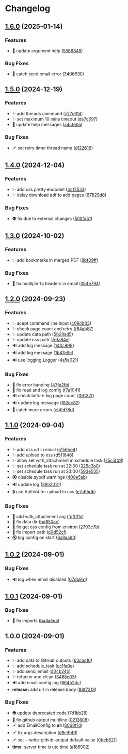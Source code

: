 # Changelog

## [1.6.0](https://github.com/AnzhiZhang/PeoplesDaily/compare/v1.5.0...v1.6.0) (2025-01-14)


### Features

* 🚸 update argument help ([5588849](https://github.com/AnzhiZhang/PeoplesDaily/commit/5588849879b84bb0dfb1d4611553eef9b73c00e6))


### Bug Fixes

* 🥅 catch send email error ([3406990](https://github.com/AnzhiZhang/PeoplesDaily/commit/3406990fcf3fd5d9ead9cc5ec8643ab9505bdd39))

## [1.5.0](https://github.com/AnzhiZhang/PeoplesDaily/compare/v1.4.0...v1.5.0) (2024-12-19)


### Features

* ✨ add threads command ([c27c61d](https://github.com/AnzhiZhang/PeoplesDaily/commit/c27c61d8b4448ada0f46d05edaa1bf8b56aaee21))
* ✨ set maximum 10 mins timeout ([da7c697](https://github.com/AnzhiZhang/PeoplesDaily/commit/da7c697320d76fb8edfbeec9c3d3326c1ddca596))
* 🚸 update help messages ([a4cfe0b](https://github.com/AnzhiZhang/PeoplesDaily/commit/a4cfe0b8ef9ea41c84639d504db18f513c96d84d))


### Bug Fixes

* 🩹 set retry timer thread name ([df22616](https://github.com/AnzhiZhang/PeoplesDaily/commit/df226162176ab84296d08e4fd3be537912e2f51b))

## [1.4.0](https://github.com/AnzhiZhang/PeoplesDaily/compare/v1.3.0...v1.4.0) (2024-12-04)


### Features

* ✨ add oss pretty endpoint ([4cf2533](https://github.com/AnzhiZhang/PeoplesDaily/commit/4cf2533b39beae2baed441e07544849c385de55a))
* ✨ delay download pdf to add pages ([67829d8](https://github.com/AnzhiZhang/PeoplesDaily/commit/67829d8de89f6f012c189ab2a0d10b4e9eb8a3a7))


### Bug Fixes

* 👽️ fix due to external changes ([500fd51](https://github.com/AnzhiZhang/PeoplesDaily/commit/500fd514c69728439a1c4878b4b35002141a4e27))

## [1.3.0](https://github.com/AnzhiZhang/PeoplesDaily/compare/v1.2.0...v1.3.0) (2024-10-02)


### Features

* ✨ add bookmarks in merged PDF ([8bf09ff](https://github.com/AnzhiZhang/PeoplesDaily/commit/8bf09ffc1fc303b3af429b826ae4af35a7ab58d2))


### Bug Fixes

* 🐛 fix multiple `To` headers in email ([054e794](https://github.com/AnzhiZhang/PeoplesDaily/commit/054e7947bf2d16ff04cdff7458b584cac8e1be43))

## [1.2.0](https://github.com/AnzhiZhang/PeoplesDaily/compare/v1.1.0...v1.2.0) (2024-09-23)


### Features

* ✨ acept command line input ([c08db83](https://github.com/AnzhiZhang/PeoplesDaily/commit/c08db83b80821efb39211a1422a63b836991ea1a))
* ✨ check page count and retry ([f64ab87](https://github.com/AnzhiZhang/PeoplesDaily/commit/f64ab879f843349c9f8f55d27c621e3c2c5a15eb))
* ✨ update data path ([5b28ad5](https://github.com/AnzhiZhang/PeoplesDaily/commit/5b28ad54c57b64dc6795ea6ba7514e68173a131d))
* ✨ update oss path ([7efa84e](https://github.com/AnzhiZhang/PeoplesDaily/commit/7efa84e32e3ddca0ec23b962d3a246938168786c))
* 🔊 add log message ([140c998](https://github.com/AnzhiZhang/PeoplesDaily/commit/140c998fc5013462548267c0bd8da78655efa2f4))
* 🔊 add log message ([1b47e9c](https://github.com/AnzhiZhang/PeoplesDaily/commit/1b47e9c390348382bed53a164cc1f826fcd26ab6))
* 🔊 use logging.Logger ([4a5a021](https://github.com/AnzhiZhang/PeoplesDaily/commit/4a5a021ec1fd762b2af809cd4eb7a81a843eb2ad))


### Bug Fixes

* 🐛 fix error handing ([47fa2fb](https://github.com/AnzhiZhang/PeoplesDaily/commit/47fa2fb747b608276a181d98752d18a70a9cec79))
* 🐛 fix read and log config ([f7a1041](https://github.com/AnzhiZhang/PeoplesDaily/commit/f7a104172ef75fc4db2d3c002beabcde7348b142))
* 🔊 check before log page count ([ff6122f](https://github.com/AnzhiZhang/PeoplesDaily/commit/ff6122fe1ac49b49f5e991b689b9666c13282e53))
* 🔊 update log message ([f82ec82](https://github.com/AnzhiZhang/PeoplesDaily/commit/f82ec820a88d989c213959a462b2c3af45161674))
* 🥅 catch more errors ([eb0d78d](https://github.com/AnzhiZhang/PeoplesDaily/commit/eb0d78d9058d80a41e8e1ca9bfb22ecea7e366d6))

## [1.1.0](https://github.com/AnzhiZhang/PeoplesDaily/compare/v1.0.2...v1.1.0) (2024-09-04)


### Features

* ✨ add oss url in email ([e156be4](https://github.com/AnzhiZhang/PeoplesDaily/commit/e156be4ee391a4913a1ac82df91176440e5f9ea0))
* ✨ add upload to oss ([d5f1646](https://github.com/AnzhiZhang/PeoplesDaily/commit/d5f16469937dcc7e755b7d40fd6c2ece3f8d5741))
* ✨ allow set with_attachment in schedule task ([75c5f09](https://github.com/AnzhiZhang/PeoplesDaily/commit/75c5f095a2006399de67c5d8631fe19b061a5ef5))
* ✨ set schedule task run at 22:00 ([325c3b0](https://github.com/AnzhiZhang/PeoplesDaily/commit/325c3b0ea47260ed5047b3dac4620513910b9e7c))
* ✨ set schedule task run at 23:00 ([593e505](https://github.com/AnzhiZhang/PeoplesDaily/commit/593e50528fe114ae104261871e96037294bc315b))
* 🔇 disable pypdf warnings ([408e5ab](https://github.com/AnzhiZhang/PeoplesDaily/commit/408e5ab5ab2f682dce113254f7066526e5f6ba02))
* 🔊 update log ([39b2031](https://github.com/AnzhiZhang/PeoplesDaily/commit/39b20316e6ac13da003bc6576cb029d628cd6e33))
* 🔒️ use AuthV4 for upload to oss ([e7c65db](https://github.com/AnzhiZhang/PeoplesDaily/commit/e7c65dbbae42b54ce5b47c750f78af173ed66bf9))


### Bug Fixes

* 🐛 add with_attachment arg ([fdff31c](https://github.com/AnzhiZhang/PeoplesDaily/commit/fdff31cd1ac497dd1c62e8e32c036e9726b70ac3))
* 🐛 fix data dir ([bd850ac](https://github.com/AnzhiZhang/PeoplesDaily/commit/bd850aca78f2e9d8834be180b83e71d0f46ada97))
* 🐛 fix get oss config from environ ([2793c7b](https://github.com/AnzhiZhang/PeoplesDaily/commit/2793c7bdf1f83f6e4f4cdb78c68b62a593bb2bd0))
* 🐛 fix import path ([d0d52cf](https://github.com/AnzhiZhang/PeoplesDaily/commit/d0d52cf72e0488ffb6acc521290bb891b4304dc7))
* 🔇 log config on start ([6a9aa90](https://github.com/AnzhiZhang/PeoplesDaily/commit/6a9aa90b4b90a3de139a25131d04c34076ccc88a))

## [1.0.2](https://github.com/AnzhiZhang/PeoplesDaily/compare/v1.0.1...v1.0.2) (2024-09-01)


### Bug Fixes

* 🔊 log when email disabled ([67db9a1](https://github.com/AnzhiZhang/PeoplesDaily/commit/67db9a1fd0c7c7dd058f7fc8bfcaacc54d64cdbf))

## [1.0.1](https://github.com/AnzhiZhang/PeoplesDaily/compare/v1.0.0...v1.0.1) (2024-09-01)


### Bug Fixes

* 🐛 fix imports ([ba4a5ea](https://github.com/AnzhiZhang/PeoplesDaily/commit/ba4a5ea018a82e1913844c5f7a07ffc3a74c962f))

## 1.0.0 (2024-09-01)


### Features

* ✨ add data to GitHub outputs ([60c6c16](https://github.com/AnzhiZhang/PeoplesDaily/commit/60c6c16399e196f009240432591ebb06feab40cc))
* ✨ add schedule_task ([cc1fe0e](https://github.com/AnzhiZhang/PeoplesDaily/commit/cc1fe0e85ca68599943efc1d59c20e5b03bb7214))
* ✨ add send_email ([d34b24b](https://github.com/AnzhiZhang/PeoplesDaily/commit/d34b24be85f705c3cd00d40bdb8e9a574e49187c))
* ✨ refactor and clean ([3468c03](https://github.com/AnzhiZhang/PeoplesDaily/commit/3468c0355802ffd3efc161058b84393ff73f8d4c))
* 🔊 add email config log ([66452dc](https://github.com/AnzhiZhang/PeoplesDaily/commit/66452dc2b76698c773b63b71db5379f61bbfe904))
* **release:** add url in release body ([88f73f3](https://github.com/AnzhiZhang/PeoplesDaily/commit/88f73f3eb8cb4c49b7276648e826f60b9ca95056))


### Bug Fixes

* 👽️ update deprecated code ([7d1bb28](https://github.com/AnzhiZhang/PeoplesDaily/commit/7d1bb287f4553f6a2d2a113a07508211de89b3b0))
* 💚 fix github output multiline ([0213608](https://github.com/AnzhiZhang/PeoplesDaily/commit/02136089bb94565999fd2ffc30a33c98f9c3cf3c))
* 🩹 add EmailConfig to __all__ ([8060f1d](https://github.com/AnzhiZhang/PeoplesDaily/commit/8060f1d7187a79a41547ab235df388ece54a52c4))
* 🩹 fix args description ([d8e9f49](https://github.com/AnzhiZhang/PeoplesDaily/commit/d8e9f496454689dbb0ed273883e291da3b938a93))
* 🩹 set --write-github-output default value ([0beb521](https://github.com/AnzhiZhang/PeoplesDaily/commit/0beb521cb9c2a8dd95d6901743f585c48f71c97e))
* **time:** server time is utc time ([a186902](https://github.com/AnzhiZhang/PeoplesDaily/commit/a186902aecc1c593b6065ccdc74e3edd9aaa24ee))

